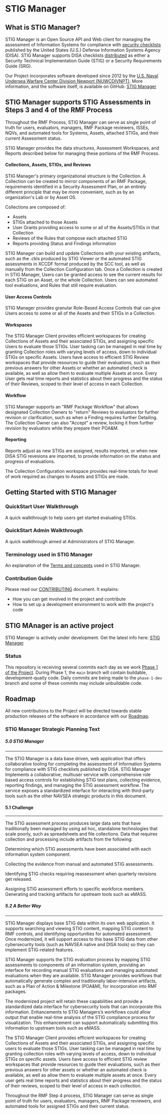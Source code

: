 # STIG Manager

## What is STIG Manager?
STIG Manager is an Open Source API and Web client for managing the assessment of Information Systems for compliance with [security checklists](https://public.cyber.mil/stigs/) published by the United States (U.S.) Defense Information Systems Agency (DISA). STIG Manager supports DISA checklists [distributed](https://public.cyber.mil/stigs/downloads/) as either a Security Technical Implementation Guide (STIG) or a Security Requirements Guide (SRG).

Our Project incorporates software developed since 2012 by the [U.S. Naval Undersea Warfare Center Division Newport (NUWCDIVNPT)](https://www.navsea.navy.mil/Home/Warfare-Centers/NUWC-Newport/). More information, and the software itself, is available on GitHub: [STIG Manager](https://github.com/NUWCDIVNPT/stig-manager/)


## STIG Manager supports STIG Assessments in Steps 3 and 4 of the RMF Process

Throughout the RMF Process, STIG Manager can serve as single point of truth for users, evaluators, managers, RMF Package reviewers, ISSEs, NQVs, and automated tools for Systems, Assets, attached STIGs, and their current Assessment status. 

STIG Manager provides the data structures, Assessment Workspaces, and Reports described below for managing these portions of the RMF Process.

#### Collections, Assets, STIGs, and Reviews
STIG Manager's primary organizational structure is the Collection. A Collection can be created to mirror components of an RMF Package, requirements identified in a Security Assessment Plan, or an entirely different principle that may be more convenient, such as by an organization's Lab or by Asset OS.

Collections are composed of:
  * Assets
  * STIGs attached to those Assets
  * User Grants providing access to some or all of the Assets/STIGs in that Collection
  * Reviews of the Rules that compose each attached STIG
  * Reports providing Status and Findings information
  
STIG Manager can build and update Collections with your existing artifacts, such as the .ckls produced by STIG Viewer or the automated STIG assessments in XCCDF format produced by the SCC tool, as well as manually from the Collection Configuration tab.  Once a Collection is created in STIG Manager, Users can be granted access to see the current results for each STIG on an Asset, or the whole Collection. Users can see automated tool evaluations, and Rules that still require evaluation. 

#### User Access Controls
STIG Manager provides granular Role-Based Access Controls that can give Users access to some or all of the Assets and their STIGs in a Collection.

#### Workspaces
The STIG Manager Client provides efficient workspaces for creating Collections of Assets and their associated STIGs, and assigning specific Users to evaluate those STIGs. User tasking can be managed in real time by granting Collection roles with varying levels of access, down to individual STIGs on specific Assets. Users have access to efficient STIG Review workspaces that provide resources to guide their evaluations, such as their previous answers for other Assets or whether an automated check is available, as well as allow them to evaluate multiple Assets at once.  Every User gets real time reports and statistics about their progress and the status of their Reviews, scoped to their level of access in each Collection. 

#### Workflow
STIG Manager supports an "RMF Package Workflow" that allows designated Collection Owners to "return" Reviews to evaluators for further revision or clarification, such as when a Finding requires further Detailing. The Collection Owner can also "Accept" a review, locking it from further revision by evaluators while they prepare their POA&M. 

#### Reporting
Reports adjust as new STIGs are assigned, results imported, or when new DISA STIG revesions are imported, to provide information on the status and progress of evaluations.

The Collection Configuration workspace provides real-time totals for level of work required as changes to Assets and STIGs are made.



## Getting Started with STIG Manager

### QuickStart User Walkthrough
A quick walkthrough to help users get started evaluating STIGs.

### QuickStart Admin Walkthrough
A quick walkthrough aimed at Administrators of STIG Manager.

### Terminology used in STIG Manager
An explanation of the [Terms and concepts](terminology.md?id=terminology-and-concepts-used-in-stig-manager) used in STIG Manager.

### Contribution Guide

Please read our [CONTRIBUTING](CONTRIBUTING.md) document. It explains:
- How you can get involved in the project and contribute
- How to set up a development environment to work with the project's code 


## STIG MAnager is an active project

STIG Manager is actively under development. Get the latest info here: [STIG Manager](https://github.com/NUWCDIVNPT/stig-manager/)


### Status

This repository is receiving several commits each day as we work [Phase 1 of the Project](docs/roadmap.md). During Phase 1, the `main` branch will contain buildable, development-quaity code. Daily commits are being made to the `phase-1-dev` branch and some of these commits may include unbuildable code.

## Roadmap

All new contributions to the Project will be directed towards stable production releases of the software in accordance with our [Roadmap](docs/roadmap.md).



### STIG Manager Strategic Planning Text

##### 5.0 STIG Manager 
_____

The STIG Manager is a data base driven, web application that offers collaborative tooling for completing the assessment of Information Systems for compliance with STIG checklists published by DISA. STIG Manager Implements a collaborative, multiuser service with comprehensive role based access controls for establishing STIG test plans, collecting evidence, reporting findings, and managing the STIG assessment workflow. The service exposes a standardized interface for interacting with third-party tools such as the other NAVSEA strategic products in this document.   

#### 5.1 Challenge 
____

The STIG assessment process produces large data sets that have traditionally been managed by using ad hoc, standalone technologies that scale poorly, such as spreadsheets and file collections. Data that requires collection and processing include artifacts from the following:  

Determining which STIG assessments have been associated with each information system component.  

Collecting the evidence from manual and automated STIG assessments.  

Identifying STIG checks requiring reassessment when quarterly revisions get released.  

Assigning STIG assessment efforts to specific workforce members. Generating and tracking artifacts for upstream tools such as eMASS. 

##### 5.2 A Better Way 
_____

STIG Manager displays base STIG data within its own web application. It supports searching and viewing STIG content, mapping STIG content to RMF controls, and identifying opportunities for automated assessment. Once modernized, it will support access to this base STIG data from other cybersecurity tools (such as NAVSEA native and DISA tools) so they can implement STIG-related features. 

STIG Manager supports the STIG evaluation process by mapping STIG assessments to components of an information system, providing an interface for recording manual STIG evaluations and managing automated evaluations when they are available. STIG Manager provides workflows that automatically generate complex and traditionally labor-intensive artifacts, such as a Plan of Action & Milestone (POA&M), for incorporation into RMF packages.  

The modernized project will retain these capabilities and provide a standardized data interface for cybersecurity tools that can incorporate this information. Enhancements to STIG Managers’s workflows could allow output that enable real-time analysis of the STIG compliance process for visualization. This enhancement can support automatically submitting this information to upstream tools such as eMASS.  

The STIG Manager Client provides efficient workspaces for creating Collections of Assets and their associated STIGs, and assigning specific users to evaluate those STIGs. User tasking can be managed in real time by granting collection roles with varying levels of access, down to individual STIGs on specific assets. Users have access to efficient STIG review workspaces that provide resources to guide their evaluations, such as their previous answers for other assets or whether an automated check is available, as well as allow them to evaluate multiple assets at once.  Every user gets real time reports and statistics about their progress and the status of their reviews, scoped to their level of access in each collection.  

Throughout the RMF Step 4 process, STIG Manager can serve as single point of truth for users, evaluators, managers, RMF Package reviewers, and automated tools for assigned STIGs and their current status.  